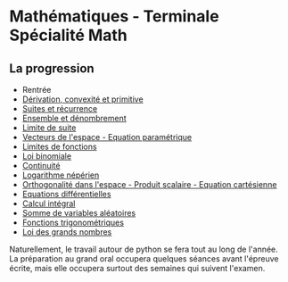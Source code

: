 # Mathématiques - Terminale Spécialité Math


## La progression

* Rentrée
* [Dérivation, convexité et primitive](./Derivation_et_convexite/Nbre_dérivé.md)
* [Suites et récurrence](./Suites_et_recurrence/01_Rappels_sur_les_suites.md)
* [Ensemble et dénombrement](./Ensemble/01_ensemble.md)
* [Limite de suite](./Limite_de_suite/01_Limite_d_une_suite.md)
* [Vecteurs de l'espace - Equation paramétrique](./Vecteur_esp/01_persp_cav.md)
* [Limites de fonctions](./Limite_fct/01_lim_fct_infinie.md)
* [Loi binomiale](./Loi_binomiale/01_binom_rappel.md)
* [Continuité](./Continuite/01_cont_fct.md)
* [Logarithme népérien](./Log/01_fct_ln.md)
* [Orthogonalité dans l'espace - Produit scalaire - Equation cartésienne](Esp_ortho/01_Rappel_pdt_scal_plan.md)
* [Equations différentielles](./Eq_diff/01_Def.md)
* [Calcul intégral](./Calcul_integral/01_fct_pos.md)
* [Somme de variables aléatoires](./Somme_VAR/01_var.md)
* [Fonctions trigonométriques](./Fct_trigo/01_trigo.md)
* [Loi des grands nombres](./Loi_gds_nombres/01_gds_nbres.md)

Naturellement, le travail autour de python se fera tout au long de l'année.</br>
La préparation au grand oral occupera quelques séances avant l'épreuve écrite, mais elle occupera surtout des semaines qui suivent l'examen.
